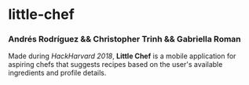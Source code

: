# little-chef
### Andrés Rodríguez && Christopher Trinh && Gabriella Roman

Made during _HackHarvard 2018_, **Little Chef** is a mobile application for aspiring chefs that suggests recipes based on the user's available ingredients and profile details.
